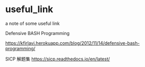 # useful_link
a note of some useful link

Defensive BASH Programming

https://kfirlavi.herokuapp.com/blog/2012/11/14/defensive-bash-programming/

SICP 解题集
https://sicp.readthedocs.io/en/latest/
